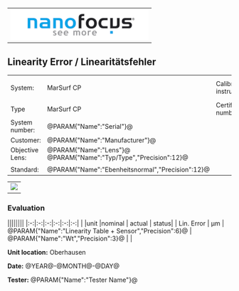 <!--   EvalAlgoName=NF_NED_MScan_Abnahme_LIN_PS -->


||
|-:|
|![](logo.png)|

## Linearity Error / Linearitätsfehler

 


|||||
|-|-|-|-|
|System: |MarSurf CP |Calibration instruction:| VDI/VDE 2655 Part 1.2|
|Type| MarSurf CP | Certificate number: |600410-44854376|
|System number:| @PARAM{"Name":"Serial"}@|||
|Customer:| @PARAM{"Name":"Manufacturer"}@|||
|Objective Lens: |@PARAM{"Name":"Lens"}@  @PARAM{"Name":"Typ/Type","Precision":12}@ |||
| |  |||
|Standard: |@PARAM{"Name":"Ebenheitsnormal","Precision":12}@|||

 

 || 
|:-:|
|![](Linearity_PS.svg)|


### Evaluation

||||||||
|:-:|:-:|:-:|:-:|:-:|:-:|
| |unit  |nominal   |  actual  | status|
| Lin. Error   | µm | @PARAM{"Name":"Linearity Table + Sensor","Precision":6}@ |  @PARAM{"Name":"Wt","Precision":3}@ | <span id="control">  </span>|
 

__Unit location:__ Oberhausen

__Date:__ @YEAR@-@MONTH@-@DAY@ 

__Tester:__ @PARAM{"Name":"Tester Name"}@


 

<div id="sumresults">  </div>

<script>

var PARAM = @PJSON{"Set":0}@;
var META = @MJSON{"Set":0}@;
 
 

var value =   @PARAM{"Name":"Wt","Precision":3}@;
var nominal = @PARAM{"Name":"Linearity Table + Sensor","Precision":6}@;
 

if(value < nominal) 
{
document.getElementById("control").innerHTML = "Ok";
}
else
{
document.getElementById("control").innerHTML = "not Ok";
}

</script>


 